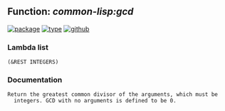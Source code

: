 ## Function: ***common-lisp:gcd***
[![package](https://img.shields.io/badge/Package-COMMON--LISP-5f9ea0.svg?style=social&colorA=999999)](../) [![type](https://img.shields.io/badge/Type-Function-5f9ea0.svg?style=social&colorA=999999)](../#function) [![github](https://img.shields.io/badge/GitHub-View_the_source-5f9ea0.svg?style=social&colorA=999999&logo=github)](https://github.com/sbcl/sbcl/blob/master/src/code/numbers.lisp/) 
### Lambda list
```
(&REST INTEGERS)
```
### Documentation
```
Return the greatest common divisor of the arguments, which must be
  integers. GCD with no arguments is defined to be 0.
```
